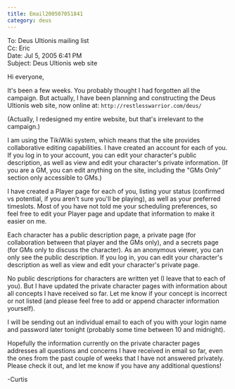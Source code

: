 ```yaml
---
title: Email200507051841
category: deus
---
```

To: Deus Ultionis mailing list
<br>Cc: Eric
<br>Date: Jul 5, 2005 6:41 PM
<br>Subject: Deus Ultionis web site

Hi everyone,

It's been a few weeks. You probably thought I had forgotten all the
campaign. But actually, I have been planning and constructing the Deus
Ultionis web site, now online at:
`http://restlesswarrior.com/deus/`

(Actually, I redesigned my entire website, but that's irrelevant to
the campaign.)

I am using the TikiWiki system, which means that the site provides
collaborative editing capabilities. I have created an account for each
of you. If you log in to your account, you can edit your character's
public description, as well as view and edit your character's private
information. (If you are a GM, you can edit anything on the site,
including the &quot;GMs Only&quot; section only accessible to GMs.)

I have created a Player page for each of you, listing your status
(confirmed vs potential, if you aren't sure you'll be playing), as
well as your preferred timeslots. Most of you have not told me your
scheduling preferences, so feel free to edit your Player page and
update that information to make it easier on me.

Each character has a public description page, a private page (for
collaboration between that player and the GMs only), and a secrets
page (for GMs only to discuss the character). As an anonymous viewer,
you can only see the public description. If you log in, you can edit
your character's description as well as view and edit your character's
private page.

No public descriptions for characters are written yet (I leave that to
each of you). But I have updated the private character pages with
information about all concepts I have received so far. Let me know if
your concept is incorrect or not listed (and please feel free to add
or append character information yourself).

I will be sending out an individual email to each of you with your
login name and password later tonight (probably some time between 10
and midnight).

Hopefully the information currently on the private character pages
addresses all questions and concerns I have received in email so far,
even the ones from the past couple of weeks that I have not answered
privately. Please check it out, and let me know if you have any
additional questions!

-Curtis
